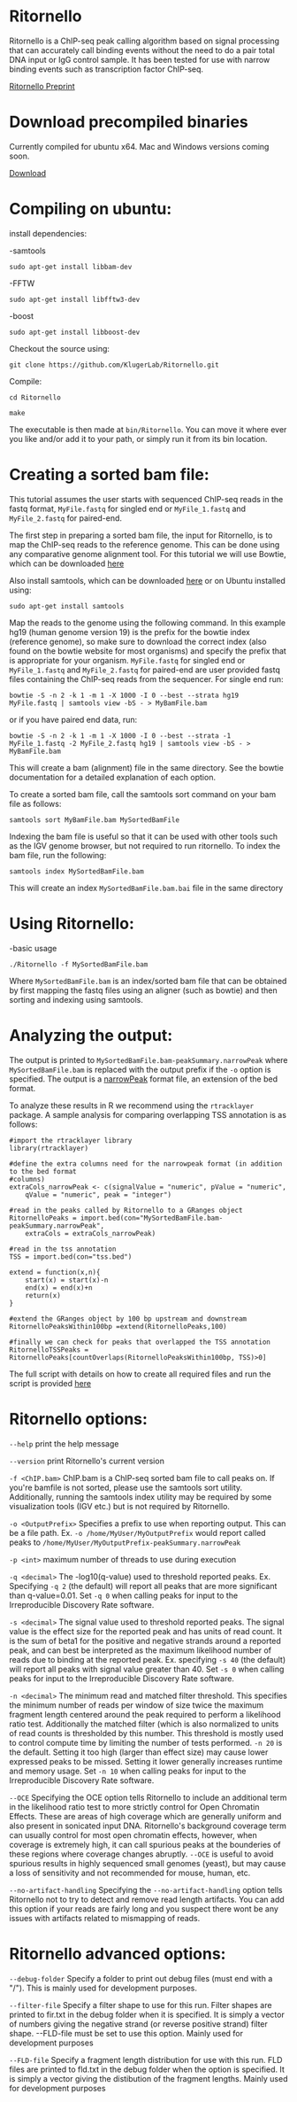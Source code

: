 # Ritornello
Ritornello is a ChIP-seq peak calling algorithm based on signal processing that can accurately call binding events without the need to do a pair total DNA input or IgG control sample.  It has been tested for use with narrow binding events such as transcription factor ChIP-seq.

[Ritornello Preprint](http://biorxiv.org/content/early/2015/12/11/034090)

# Download precompiled binaries

Currently compiled for ubuntu x64.  Mac and Windows versions coming soon.

[Download](https://github.com/kstant0725/Ritornello/releases)

# Compiling on ubuntu:

install dependencies:

-samtools

`sudo apt-get install libbam-dev`

-FFTW

`sudo apt-get install libfftw3-dev`

-boost

`sudo apt-get install libboost-dev`

Checkout the source using:

`git clone https://github.com/KlugerLab/Ritornello.git`  

Compile:

`cd Ritornello`

`make`

The executable is then made at `bin/Ritornello`.
You can move it where ever you like and/or add it to your path, or simply run it from its bin location.

# Creating a sorted bam file:

This tutorial assumes the user starts with sequenced ChIP-seq reads in the fastq format, `MyFile.fastq` for singled end or `MyFile_1.fastq` and `MyFile_2.fastq` for paired-end.

The first step in preparing a sorted bam file, the input for Ritornello, is to map the ChIP-seq reads to the reference genome.  This can be done using any comparative genome alignment tool.  For this tutorial we will use Bowtie, which can be downloaded [here](http://bowtie-bio.sourceforge.net/index.shtml)

Also install samtools, which can be downloaded [here](http://samtools.sourceforge.net/) or on Ubuntu installed using:

`sudo apt-get install samtools`

Map the reads to the genome using the following command.  In this example hg19 (human genome version 19) is the prefix for the bowtie index (reference genome), so make sure to download the correct index (also found on the bowtie website for most organisms) and specify the prefix that is appropriate for your organism.  `MyFile.fastq` for singled end or `MyFile_1.fastq` and `MyFile_2.fastq` for paired-end are user provided fastq files containing the ChIP-seq reads from the sequencer.  For single end run:  

`bowtie -S -n 2 -k 1 -m 1 -X 1000 -I 0 --best --strata hg19 MyFile.fastq | samtools view -bS - > MyBamFile.bam`

or if you have paired end data, run:

`bowtie -S -n 2 -k 1 -m 1 -X 1000 -I 0 --best --strata -1 MyFile_1.fastq -2 MyFile_2.fastq hg19 | samtools view -bS - > MyBamFile.bam`
        
This will create a bam (alignment) file in the same directory.  See the bowtie documentation for a detailed explanation of each option.

To create a sorted bam file, call the samtools sort command on your bam file as follows:

`samtools sort MyBamFile.bam MySortedBamFile`

Indexing the bam file is useful so that it can be used with other tools such as the IGV genome browser, but not required to run ritornello.  To index the bam file, run the following:

`samtools index MySortedBamFile.bam`

This will create an index `MySortedBamFile.bam.bai` file in the same directory

# Using Ritornello:
-basic usage

`./Ritornello -f MySortedBamFile.bam `

Where `MySortedBamFile.bam` is an index/sorted bam file that can be obtained by first mapping the fastq files using an aligner (such as bowtie) and then sorting and indexing using samtools.

# Analyzing the output:

The output is printed to `MySortedBamFile.bam-peakSummary.narrowPeak` where `MySortedBamFile.bam` is replaced with the output prefix if the `-o` option is specified.  The output is a [narrowPeak](https://genome.ucsc.edu/FAQ/FAQformat.html#format12) format file, an extension of the bed format.

To analyze these results in R we recommend using the `rtracklayer` package.  A sample analysis for comparing overlapping TSS annotation is as follows:

	#import the rtracklayer library
	library(rtracklayer)
	
	#define the extra columns need for the narrowpeak format (in addition to the bed format 
	#columns)
	extraCols_narrowPeak <- c(signalValue = "numeric", pValue = "numeric",
		qValue = "numeric", peak = "integer")
		
	#read in the peaks called by Ritornello to a GRanges object
	RitornelloPeaks = import.bed(con="MySortedBamFile.bam-peakSummary.narrowPeak",
		extraCols = extraCols_narrowPeak)
	
	#read in the tss annotation
	TSS = import.bed(con="tss.bed")
	
	extend = function(x,n){
		start(x) = start(x)-n
		end(x) = end(x)+n
		return(x)
	}
	
	#extend the GRanges object by 100 bp upstream and downstream
	RitornelloPeaksWithin100bp =extend(RitornelloPeaks,100)
	
	#finally we can check for peaks that overlapped the TSS annotation
	RitornelloTSSPeaks =  RitornelloPeaks[countOverlaps(RitornelloPeaksWithin100bp, TSS)>0]

The full script with details on how to create all required files and run the script is provided
[here](https://github.com/KlugerLab/Ritornello/blob/master/Scripts/AnalyzeRitornelloOutput.R)
 
# Ritornello options:
`--help`	print the help message

`--version`	print Ritornello's current version

`-f <ChIP.bam>`	ChIP.bam is a ChIP-seq sorted bam file to call peaks on.  If you're bamfile is not sorted, please use the samtools sort utility.  Additionally, running the samtools index utility may be required by some visualization tools (IGV etc.) but is not required by Ritornello.

`-o <OutputPrefix>`	Specifies a prefix to use when reporting output.  This can be a file path.
Ex. `-o /home/MyUser/MyOutputPrefix` would report called peaks to `/home/MyUser/MyOutputPrefix-peakSummary.narrowPeak`

`-p <int>`	maximum number of threads to use during execution

`-q <decimal>`	The -log10(q-value) used to threshold reported peaks.  Ex.  Specifying `-q 2` (the default) will report all peaks that are more significant than q-value=0.01.  Set `-q 0` when calling peaks for input to the Irreproducible Discovery Rate software.

`-s <decimal>`	The signal value used to threshold reported peaks.  The signal value is the effect size for the reported peak and has units of read count.  It is the sum of beta1 for the positive and negative strands around a reported peak, and can best be interpreted as the maximum likelihood number of reads due to binding at the reported peak.  Ex. specifying `-s 40` (the default) will report all peaks with signal value greater than 40.  Set `-s 0` when calling peaks for input to the Irreproducible Discovery Rate software.

`-n <decimal>`	The minimum read and matched filter threshold.  This specifies the minimum number of reads per window of size twice the maximum fragment length centered around the peak required to perform a likelihood ratio test.  Additionally the matched filter (which is also normalized to units of read counts is thresholded by this number. This threshold is mostly used to control compute time by limiting the number of tests performed.  `-n 20` is the default.  Setting it too high (larger than effect size) may cause lower expressed peaks to be missed.  Setting it lower generally increases runtime and memory usage. Set `-n 10` when calling peaks for input to the Irreproducible Discovery Rate software.

`--OCE`	Specifying the OCE option tells Ritornello to include an additional term in the likelihood ratio test to more strictly control for Open Chromatin Effects.  These are areas of high coverage which are generally uniform and also present in sonicated input DNA.  Ritornello's background coverage term can usually control for most open chromatin effects, however, when coverage is extremely high, it can call spurious peaks at the bounderies of these regions where coverage changes abruptly.  `--OCE` is useful to avoid spurious results in highly sequenced small genomes (yeast), but may cause a loss of sensitivity and not recommended for mouse, human, etc.

`--no-artifact-handling`	Specifying the `--no-artifact-handling` option tells Ritornello not to try to detect and remove read length artifacts.  You can add this option if your reads are fairly long and you suspect there wont be any issues with artifacts related to mismapping of reads.

# Ritornello advanced options:

`--debug-folder`	Specify a folder to print out debug files (must end with a "/").  This is mainly used for development purposes.

`--filter-file`	Specify a filter shape to use for this run.  Filter shapes are printed to fir.txt in the debug folder when it is specified.  It is simply a vector of numbers giving the negative strand (or reverse positive strand) filter shape.  --FLD-file must be set to use this option.  Mainly used for development purposes

`--FLD-file`		Specify a fragment length distribution for use with this run.  FLD files are printed to fld.txt in the debug folder when the option is specified.  It is simply a vector giving the distibution of the fragment lengths.  Mainly used for development purposes